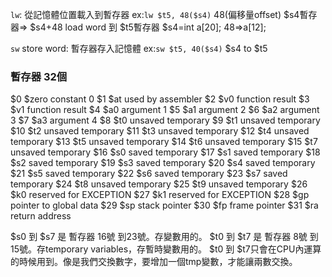 ```lw```: 從記憶體位置載入到暫存器 ex:```lw $t5, 48($s4)``` 
48(偏移量offset)   $s4暫存器=>  $s4+48 load word 到 $t5暫存器 
$s4=int a[20]; 48=>a[12];

```sw``` store word: 暫存器存入記憶體 ex:```sw $t5, 40($s4)```  $s4 to $t5

### 暫存器 32個
$0  $zero constant 0
$1  $at used by assembler
$2  $v0 function result
$3  $v1 function result
$4  $a0 argument 1
$5  $a1 argument 2
$6  $a2 argument 3
$7  $a3 argument 4
$8  $t0 unsaved temporary
$9  $t1 unsaved temporary
$10 $t2 unsaved temporary
$11 $t3 unsaved temporary
$12 $t4 unsaved temporary
$13 $t5 unsaved temporary
$14 $t6 unsaved temporary
$15 $t7 unsaved temporary
$16 $s0 saved temporary
$17 $s1 saved temporary
$18 $s2 saved temporary
$19 $s3 saved temporary
$20 $s4 saved temporary
$21 $s5 saved temporary
$22 $s6 saved temporary
$23 $s7 saved temporary
$24 $t8 unsaved temporary
$25 $t9 unsaved temporary
$26 $k0 reserved for EXCEPTION
$27 $k1 reserved for  EXCEPTION
$28 $gp pointer to global data
$29 $sp stack pointer
$30 $fp frame pointer
$31 $ra return address

$s0 到 $s7 是 暫存器 16號 到23號。存變數用的。
$t0 到 $t7 是 暫存器 8號  到 15號。存temporary variables，存暫時變數用的。
$t0 到 $t7只會在CPU內運算的時候用到。像是我們交換數字，要增加一個tmp變數，才能讓兩數交換。